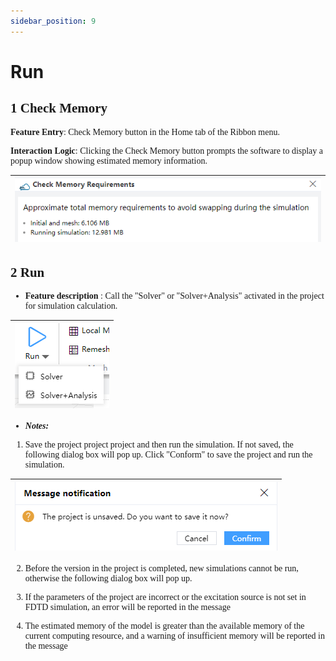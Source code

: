 ```yaml
---
sidebar_position: 9
---
```


# Run

<div class="text-justify">

<font face = "Calibri">



## 1 Check Memory

**Feature Entry**: Check Memory button in the Home tab of the Ribbon menu.

**Interaction Logic**: Clicking the Check Memory button prompts the software to display a popup window showing estimated memory information.

|![](../../static/img/tutorial/checkmemory/checkmemory1.png)|
| :------------------------------------------------------------: |


## 2 Run


- **Feature description** : Call the "Solver" or "Solver+Analysis" activated in the project for simulation calculation.

|![](../../static/img/tutorial/checkmemory/2.png)|
| :------------------------------------------------------------: |

- ***Notes:***

1) Save the project project project and then run the simulation. If not saved, the following dialog box will pop up. Click "Conform" to save the project and run the simulation.

|![](../../static/img/tutorial/checkmemory/3.png)|
| :------------------------------------------------------------: |

2) Before the version in the project is completed, new simulations cannot be run, otherwise the following dialog box will pop up.

3) If the parameters of the project are incorrect or the excitation source is not set in FDTD simulation, an error will be reported in the message

4) The estimated memory of the model is greater than the available memory of the current computing resource, and a warning of insufficient memory will be reported in the message



</font>

</div>